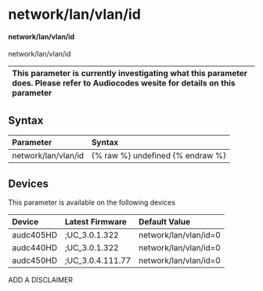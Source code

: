 ﻿---
description: network/lan/vlan/id
search:
    keywords: ['network','lan','vlan','id']
---

# network/lan/vlan/id

#### network/lan/vlan/id

network/lan/vlan/id


| This parameter is currently investigating what this parameter does. Please refer to Audiocodes wesite for details on this parameter | 
| :--- |

## Syntax
| Parameter | Syntax |
| :--- | :--- |
|network/lan/vlan/id | {% raw %} undefined {% endraw %}|

## Devices
This parameter is available on the following devices

| Device | Latest Firmware | Default Value |
|:---|:---|:---|
| audc405HD | ;UC_3.0.1.322 | network/lan/vlan/id=0 
| audc440HD | ;UC_3.0.1.322 | network/lan/vlan/id=0 
| audc450HD | ;UC_3.0.4.111.77 | network/lan/vlan/id=0 

ADD A DISCLAIMER
